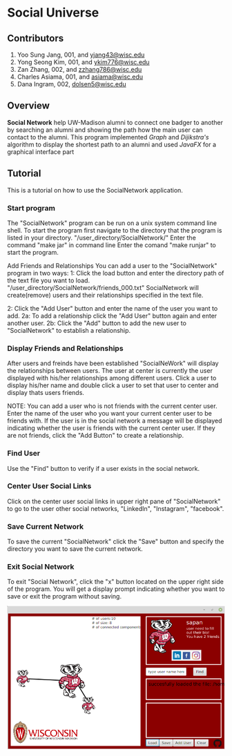 # Social Universe
## Contributors 
1. Yoo Sung Jang, 001, and yjang43@wisc.edu
2. Yong Seong Kim, 001, and ykim776@wisc.edu
3. Zan Zhang, 002, and zzhang786@wisc.edu
4. Charles Asiama, 001, and asiama@wisc.edu
5. Dana Ingram, 002, dolsen5@wisc.edu

## Overview
**Social Network** help UW-Madison alumni to connect one badger to another by searching an alumni and showing the path how the main user can contact to the alumni.
This program implemented _Graph_ and _Dijikstra's_ algorithm to display the shortest path to an alumni and used _JavaFX_ for a graphical interface part


## Tutorial
This is a tutorial on how to use the SocialNetwork application.

### Start program
The "SocialNetwork" program can be run on a unix system command line shell.
To start the program first navigate to the directory that the program is listed in your directory.
"/user\_directory/SocialNetwork/"
Enter the command "make jar" in command line
Enter the comand "make runjar" to start the program.

Add Friends and Relationships
You can add a user to the "SocialNetwork" program in two ways:
1: Click the load button and enter the directory path of the text file you want to load.
"/user\_directory/SocialNetwork/friends\_000.txt"
SocialNetwork will create(remove) users and their relationships specified in the text file.

2: Click the "Add User" button and enter the name of the user you want to add.
2a: To add a relationship click the "Add User" button again and enter another user.
2b: Click the "Add" button to add the new user to "SocialNetwork" to establish a relationship.

### Display Friends and Relationships
After users and freinds have been established "SocialNeWork" will display the relationships
between users. The user at center is currently the user displayed with his/her relationships
among different users. Click a user to display his/her name and double click a user to set
that user to center and display thats users friends.

NOTE: You can add a user who is not friends with the current center user.
Enter the name of the user who you want your current center user to be friends with.
If the user is in the social network a message will be displayed indicating whether the user is
friends with the current center user.  If they are not friends, click the "Add Button" to
create a relationship.

### Find User
Use the "Find" button to verify if a user exists in the social network.

### Center User Social Links
Click on the center user social links in upper right pane of "SocialNetwork" to go to the
user other social networks, "LinkedIn", "Instagram", "facebook".

### Save Current Network
To save the current "SocialNetwork" click the "Save" button and specify the directory you
want to save the current network.

### Exit Social Network
To exit "Social Network", click the "x" button located on the upper right side of the program.
You will get a display prompt indicating whether you want to save or exit the program without
saving.

![img not available](https://github.com/yjang43/SocialNetwork/blob/master/screenshot_1.png "program screenshot")

